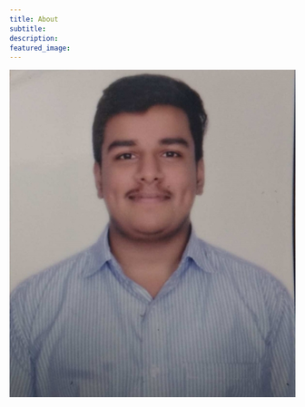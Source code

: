 ```yaml
---
title: About
subtitle: 
description: 
featured_image: 
---
```



<!-- ## Bio -->

<!-- ![](/images/about.jpg) -->

<div class="row">
<div class="col-lg-7 col-sm-12">
<img src="/images/about.jpg" class="about_img">
</div>

<!-- <div class="col-lg-1 col-sm-0">
</div> -->

<div class="col-lg-5 col-sm-12 about">


</div>

</div>
